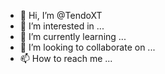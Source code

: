 - 👋 Hi, I’m @TendoXT
- 👀 I’m interested in ...
- 🌱 I’m currently learning ...
- 💞️ I’m looking to collaborate on ...
- 📫 How to reach me ...

<!---
TendoXT/TendoXT is a ✨ special ✨ repository because its `README.md` (this file) appears on your GitHub profile.
You can click the Preview link to take a look at your changes.
--->
